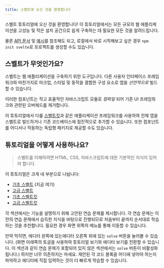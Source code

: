 ```yaml
---
title: 스벨트에 오신 것을 환영합니다
---
```


스벨트 튜토리얼에 오신 것을 환영합니다! 이 튜토리얼에서는 모든 규모의 웹 애플리케이션을 고성능 및 작은 설치 공간으로 쉽게 구축하는 데 필요한 모든 것을 알려드립니다.

물론 [API 문서](https://svelte.kr/docs) 및 [예시](https://svelte.dev/examples)를 참조해도 되고, 로컬에서 바로 시작해보고 싶은 경우 `npm init svelte`로 프로젝트를 생성할 수도 있습니다.

## 스벨트가 무엇인가요?

스벨트는 웹 애플리케이션을 구축하기 위한 도구입니다. 다른 사용자 인터페이스 프레임워크와 마찬가지로 마크업, 스타일 및 동작을 결합한 구성 요소로 앱을 _선언적으로_ 빌드할 수 있습니다.

이러한 컴포넌트는 작고 효율적인 자바스크립트 모듈로 _컴파일_ 되어 기존 UI 프레임워크와 관련된 오버헤드를 제거합니다.

이 튜토리얼에서 다룰 [스벨트킷](https://kit.svelte.dev)과 같은 애플리케이션 프레임워크를 사용하여 전체 앱을 스벨트로 빌드하거나 기존 코드베이스에 점진적으로 추가할 수 있습니다. 또한 컴포넌트를 어디서나 작동하는 독립형 패키지로 제공할 수도 있습니다.

## 튜토리얼을 어떻게 사용하나요?

> 스벨트를 이해하려면 HTML, CSS, 자바스크립트에 대한 기본적인 지식이 있어야 합니다.

이 튜토리얼은 크게 네 부분으로 나뉩니다:

- [기초 스벨트](/tutorial/welcome-to-svelte) (지금 여기)
- [고급 스벨트](/tutorial/tweens)
- [기초 스벨트킷](/tutorial/introducing-sveltekit)
- [고급 스벨트킷](/tutorial/optional-params)

각 섹션에서는 기능을 설명하기 위해 고안된 연습 문제를 제시합니다. 각 연습 문제는 이전의 연습 문제에서 습득한 지식을 바탕으로 진행되므로 처음부터 끝까지 순서대로 학습하는 것을 추천합니다. 필요한 경우 화면 위쪽의 메뉴를 통해 이동할 수 있습니다.

만약 막히면, <span class="desktop">에디터 왼쪽에 있는</span><span class="mobile">에디터 오른쪽 위에 있는</span> `solve` 버튼을 눌러볼 수 있습니다. (<span class="mobile">화면 아래쪽의 토글을 사용하여 튜토리얼 보기와 에디터 보기를 전환할 수 있습니다. </span>이 섹션과 같이 연습 문제가 포함되어 있지 않은 섹션에서는 `solve` 버튼이 비활성화됩니다.) 하지만 너무 의존하지는 마세요. 제안된 각 코드 블록을 어디에 넣어야 하는지 파악하고 에디터에 직접 입력하는 것이 더 빠르게 학습할 수 있습니다.
